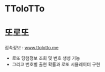# TToloTTo

# 또로또

접속정보 : www.ttolotto.me

-   로또 당첨정보 조회 및 번호 생성 기능
-   그리고 번호별 출현 확률과 로또 시뮬레이터 구현
